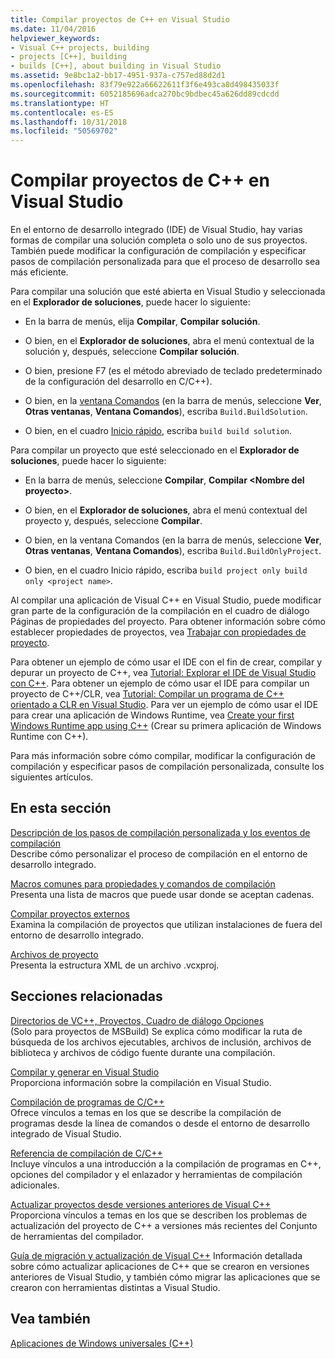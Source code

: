 ```yaml
---
title: Compilar proyectos de C++ en Visual Studio
ms.date: 11/04/2016
helpviewer_keywords:
- Visual C++ projects, building
- projects [C++], building
- builds [C++], about building in Visual Studio
ms.assetid: 9e8bc1a2-bb17-4951-937a-c757ed88d2d1
ms.openlocfilehash: 83f79e922a66622611f3f6e493ca8d498435033f
ms.sourcegitcommit: 6052185696adca270bc9bdbec45a626dd89cdcdd
ms.translationtype: HT
ms.contentlocale: es-ES
ms.lasthandoff: 10/31/2018
ms.locfileid: "50569702"
---
```

# <a name="building-c-projects-in-visual-studio"></a>Compilar proyectos de C++ en Visual Studio

En el entorno de desarrollo integrado (IDE) de Visual Studio, hay varias formas de compilar una solución completa o solo uno de sus proyectos. También puede modificar la configuración de compilación y especificar pasos de compilación personalizada para que el proceso de desarrollo sea más eficiente.

Para compilar una solución que esté abierta en Visual Studio y seleccionada en el **Explorador de soluciones**, puede hacer lo siguiente:

- En la barra de menús, elija **Compilar**, **Compilar solución**.

- O bien, en el **Explorador de soluciones**, abra el menú contextual de la solución y, después, seleccione **Compilar solución**.

- O bien, presione F7 (es el método abreviado de teclado predeterminado de la configuración del desarrollo en C/C++).

- O bien, en la [ventana Comandos](/visualstudio/ide/reference/command-window) (en la barra de menús, seleccione **Ver**, **Otras ventanas**, **Ventana Comandos**), escriba `Build.BuildSolution`.

- O bien, en el cuadro [Inicio rápido](/visualstudio/ide/reference/quick-launch-environment-options-dialog-box), escriba `build build solution`.

Para compilar un proyecto que esté seleccionado en el **Explorador de soluciones**, puede hacer lo siguiente:

- En la barra de menús, seleccione **Compilar**, **Compilar \<Nombre del proyecto>**.

- O bien, en el **Explorador de soluciones**, abra el menú contextual del proyecto y, después, seleccione **Compilar**.

- O bien, en la ventana Comandos (en la barra de menús, seleccione **Ver**, **Otras ventanas**, **Ventana Comandos**), escriba `Build.BuildOnlyProject`.

- O bien, en el cuadro Inicio rápido, escriba `build project only build only <project name>`.

Al compilar una aplicación de Visual C++ en Visual Studio, puede modificar gran parte de la configuración de la compilación en el cuadro de diálogo Páginas de propiedades del proyecto. Para obtener información sobre cómo establecer propiedades de proyectos, vea [Trabajar con propiedades de proyecto](../ide/working-with-project-properties.md).

Para obtener un ejemplo de cómo usar el IDE con el fin de crear, compilar y depurar un proyecto de C++, vea [Tutorial: Explorar el IDE de Visual Studio con C++](/visualstudio/ide/getting-started-with-cpp-in-visual-studio). Para obtener un ejemplo de cómo usar el IDE para compilar un proyecto de C++/CLR, vea [Tutorial: Compilar un programa de C++ orientado a CLR en Visual Studio](../ide/walkthrough-compiling-a-cpp-program-that-targets-the-clr-in-visual-studio.md). Para ver un ejemplo de cómo usar el IDE para crear una aplicación de Windows Runtime, vea [Create your first Windows Runtime app using C++](https://msdn.microsoft.com/library/windows/apps/hh974580.aspx) (Crear su primera aplicación de Windows Runtime con C++).

Para más información sobre cómo compilar, modificar la configuración de compilación y especificar pasos de compilación personalizada, consulte los siguientes artículos.

## <a name="in-this-section"></a>En esta sección

[Descripción de los pasos de compilación personalizada y los eventos de compilación](../ide/understanding-custom-build-steps-and-build-events.md)<br>
Describe cómo personalizar el proceso de compilación en el entorno de desarrollo integrado.

[Macros comunes para propiedades y comandos de compilación](../ide/common-macros-for-build-commands-and-properties.md)<br>
Presenta una lista de macros que puede usar donde se aceptan cadenas.

[Compilar proyectos externos](../ide/building-external-projects.md)<br>
Examina la compilación de proyectos que utilizan instalaciones de fuera del entorno de desarrollo integrado.

[Archivos de proyecto](../ide/project-files.md)<br>
Presenta la estructura XML de un archivo .vcxproj.

## <a name="related-sections"></a>Secciones relacionadas

[Directorios de VC++, Proyectos, Cuadro de diálogo Opciones](vcpp-directories-property-page.md)<br>
(Solo para proyectos de MSBuild) Se explica cómo modificar la ruta de búsqueda de los archivos ejecutables, archivos de inclusión, archivos de biblioteca y archivos de código fuente durante una compilación.

[Compilar y generar en Visual Studio](/visualstudio/ide/compiling-and-building-in-visual-studio)<br>
Proporciona información sobre la compilación en Visual Studio.

[Compilación de programas de C/C++](../build/building-c-cpp-programs.md)<br>
Ofrece vínculos a temas en los que se describe la compilación de programas desde la línea de comandos o desde el entorno de desarrollo integrado de Visual Studio.

[Referencia de compilación de C/C++](../build/reference/c-cpp-building-reference.md)<br>
Incluye vínculos a una introducción a la compilación de programas en C++, opciones del compilador y el enlazador y herramientas de compilación adicionales.

[Actualizar proyectos desde versiones anteriores de Visual C++](../porting/upgrading-projects-from-earlier-versions-of-visual-cpp.md)<br>
Proporciona vínculos a temas en los que se describen los problemas de actualización del proyecto de C++ a versiones más recientes del Conjunto de herramientas del compilador.

[Guía de migración y actualización de Visual C++](../porting/visual-cpp-porting-and-upgrading-guide.md) Información detallada sobre cómo actualizar aplicaciones de C++ que se crearon en versiones anteriores de Visual Studio, y también cómo migrar las aplicaciones que se crearon con herramientas distintas a Visual Studio.

## <a name="see-also"></a>Vea también

[Aplicaciones de Windows universales (C++)](../windows/universal-windows-apps-cpp.md)